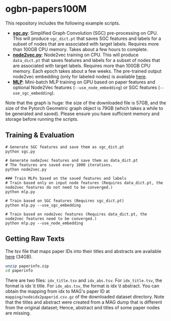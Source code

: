 # ogbn-papers100M

This repository includes the following example scripts.

* **[sgc.py](https://github.com/snap-stanford/ogb/blob/master/examples/nodeproppred/papers100M/sgc.py)**: Simplified Graph Convolution (SGC) pre-processing on CPU. This will produce `sgc_dict.pt` that saves SGC features and labels for a subset of nodes that are associated with target labels. Requires more than 100GB CPU memory. Takes about a few hours to complete.
* **[node2vec.py](https://github.com/snap-stanford/ogb/blob/master/examples/nodeproppred/papers100M/node2vec.py)**: Node2vec training on CPU. This will produce `data_dict.pt` that saves features and labels for a subset of nodes that are associated with target labels. Requires more than 100GB CPU memory. Each epoch takes about a few weeks. The pre-trained output node2vec embedding (only for labeled nodes) is available [here](https://snap.stanford.edu/ogb/data/misc/ogbn_papers100M/data_dict.pt).
* **[MLP](https://github.com/snap-stanford/ogb/blob/master/examples/nodeproppred/papers100M/mlp.py)**: Mini-batch MLP training on GPU based on paper features and optional Node2Vec features (`--use_node_embedding`) or SGC features (`--use_sgc_embedding`).

Note that the graph is huge: the size of the downloaded file is 57GB, and the size of the Pytorch Geometric graph object is 79GB (which takes a while to be generated and saved).
Please ensure you have sufficient memory and storage before running the scripts.


## Training & Evaluation

```
# Generate SGC features and save them as sgc_dict.pt
python sgc.py

# Generate node2vec features and save them as data_dict.pt
# The features are saved every 1000 iterations.
python node2vec.py

### Train MLPs based on the saved features and labels
# Train based only on input node features (Requires data_dict.pt, the node2vec features do not need to be converged.)
python mlp.py

# Train based on SGC features (Requires sgc_dict.pt)
python mlp.py --use_sgc_embedding

# Train based on node2vec features (Requires data_dict.pt, the node2vec features need to be converged.)
python mlp.py --use_node_embedding
```

## Getting Raw Texts

The tsv file that maps paper IDs into their titles and abstracts are available [here](https://snap.stanford.edu/ogb/data/misc/ogbn_papers100M/paperinfo.zip) (34GB).
```bash
unzip paperinfo.zip
cd paperinfo
```

There are two files: `idx_title.tsv` and `idx_abs.tsv`. For `idx_title.tsv`, the format is idx \t title. For `idx_abs.tsv`, the format is idx \t abstract.
You can obtain the mapping from idx to MAG's paper ID at `mapping/nodeidx2paperid.csv.gz` of the downloaded dataset directory.
Note that the titles and abstract were created from a MAG dump that is different from the original dataset; Hence, abstract and titles of some paper nodes are missing.
